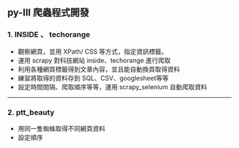 ## py-III 爬蟲程式開發
### 1. INSIDE 、 techorange
* 觀察網頁，並用 XPath/ CSS 等方式，指定資訊標籤。
* 運用 scrapy 對科技網站 inside、techorange 進行爬取
* 利用各種網頁標籤得到文章內容，並且能自動換頁取得資料
* 練習將取得的資料存到 SQL、CSV、googlesheet等等
* 設定時間間隔、爬取順序等等，運用 scrapy_selenium 自動爬取資料
<hr>

### 2. ptt_beauty
* 用同一隻蜘蛛取得不同網頁資料
* 設定順序
